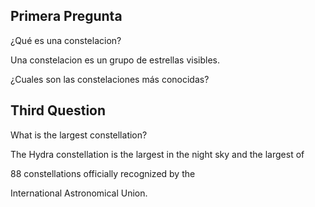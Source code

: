 ## Primera Pregunta

¿Qué es una constelacion?

Una constelacion es un grupo de estrellas visibles.

¿Cuales son las constelaciones más conocidas?

## Third Question

What is the largest constellation?

The Hydra constellation is the largest in the night sky and the largest of

88 constellations officially recognized by the

International Astronomical Union.
